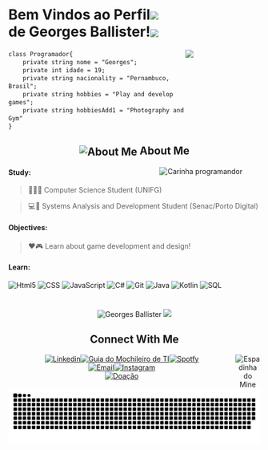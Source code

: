  <h1 align="left" >
  Bem Vindos ao Perfil<img src="https://media.giphy.com/media/aGJw0QaCx04Wk/giphy.gif" width="50"> <br>de Georges Ballister!<img align="center" src="https://media.giphy.com/media/FX6GFqd1q4D5G5QBBf/giphy.gif" width = "50">
</h1>


<img width="150" align="right" src="https://media.giphy.com/media/v1.Y2lkPTc5MGI3NjExM2UxZTdiMWZjYjU2MDEyODFiNjMwNmIwNTI2ODI5OGI4OGYzN2JlZiZjdD1z/x4unLoM3hApc2Cw5kO/giphy.gif">

```Csharp
class Programador{
    private string nome = "Georges";
    private int idade = 19;
    private string nacionality = "Pernambuco, Brasil";
    private string hobbies = "Play and develop games";
    private string hobbiesAdd1 = "Photography and Gym"
}
```

<div align="center">

## <img width="50" align="center" src="https://media.giphy.com/media/ao9DUiTKH60XS/giphy.gif" alt="About Me"> About Me

</div>

<img width="40%" align="right" src="https://media.giphy.com/media/YRMb6dd7zprS00JdGZ/giphy.gif" alt="Carinha programandor"/>
  
<div align="left">

<h4>Study:</h4>

>👨‍💻💜 Computer Science Student (UNIFG)

>💻🖤 Systems Analysis and Development Student (Senac/Porto Digital)

<h4>Objectives:</h4>

>❤️🎮 Learn about game development and design!

<h4>Learn:</h4>

<div style="display: inline_block" align="left">

<img  width="20px" src="https://cdn-icons-png.flaticon.com/512/732/732212.png" alt="Html5">

<img  width="20px" src="https://cdn-icons-png.flaticon.com/512/732/732190.png" alt="CSS">

<img  width="20px" src="https://cdn-icons-png.flaticon.com/512/5968/5968292.png" alt="JavaScript">

<img  width="20px" src="https://cdn-icons-png.flaticon.com/512/6132/6132221.png" alt="C#">

<img  width="20px" src="https://cdn-icons-png.flaticon.com/512/733/733553.png" alt="Git">

<img  width="20px" src="https://cdn-icons-png.flaticon.com/512/3291/3291669.png" alt="Java">

<img  width="20px" src="https://upload.wikimedia.org/wikipedia/commons/0/06/Kotlin_Icon.svg" alt="Kotlin">
<img width="20px" src="https://cdn-icons-png.flaticon.com/512/2772/2772128.png" alt="SQL">

</div>

</div>

#

<div align="center">
 
<img height="150em" src="https://github-readme-stats.vercel.app/api?username=GeorgesBallister&show_icons=true&theme=midnight-purple" alt="Georges Ballister" />

<img height="150em" src="https://github-readme-stats.vercel.app/api/top-langs/?username=GeorgesBallister&layout=compact&langs_count=7&theme=midnight-purple"/>
</div>

<div align="center" >

## Connect With Me
 
<img align="right" width="10%" src="https://media.giphy.com/media/rdQNz4dutSII8/giphy.gif" alt="Espadinha do Mine">

[![Linkedin](https://img.shields.io/badge/LinkedIn-0077B5?style=for-the-badge&logo=linkedin&logoColor=white)](https://www.linkedin.com/in/georges-ballister-de-oliveira/)[![Guia do Mochileiro de TI](https://img.shields.io/badge/Notion-000000?style=for-the-badge&logo=notion&logoColor=white)](https://www.notion.so/georgesb/Guia-do-Mochileiro-do-T-I-cabee65f307c41c4a8cfdc883dc62485)[![Spotfy](https://img.shields.io/badge/Spotify-1ED760?&style=for-the-badge&logo=spotify&logoColor=white)](https://open.spotify.com/user/31a5uovlilgd26ivi3pov726gx7m?si=fb7504fdf93c41df)
<br>
[![Email](https://img.shields.io/badge/Gmail-D14836?style=for-the-badge&logo=gmail&logoColor=white)](mailto:georgesballister.profissional@gmail.com)[![Instagram](https://img.shields.io/badge/Instagram-E4405F?style=for-the-badge&logo=instagram&logoColor=white)](https://www.instagram.com/georgesnotfound/)
<br>
[![Doação](https://img.shields.io/badge/PayPal-00457C?style=for-the-badge&logo=paypal&logoColor=white)](https://www.paypal.com/donate/?hosted_button_id=4GVGM3KWQWKKG)

</div>

<img widht="100%" src="Cobrinha.svg">
